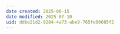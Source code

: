 ```yaml
---
date created: 2025-06-15
date modified: 2025-07-10
uid: ddbe21d2-9284-4a73-abe9-765fe00685f2
---
```

